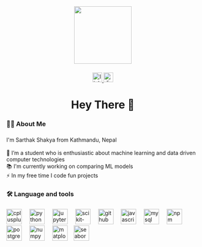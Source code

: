 <div align="center">
  <img height="150" src="https://media.giphy.com/media/3o7TKMt1VVNkHV2PaE/giphy.gif"  />
</div>

###

<div align="center">
  <a href="https://www.linkedin.com/in/sarthak-shakya-0a5982205/" target="_blank">
    <img src="https://img.shields.io/static/v1?message=LinkedIn&logo=linkedin&label=&color=0077B5&logoColor=white&labelColor=&style=for-the-badge" height="25" alt="linkedin logo"  />
  </a>
  <a href="https://discordapp.com/users/akira_sama." target="_blank">
    <img src="https://img.shields.io/static/v1?message=Discord&logo=discord&label=&color=7289DA&logoColor=white&labelColor=&style=for-the-badge" height="25" alt="discord logo"  />
  </a>
</div>

###

<h1 align="center">Hey There 👋</h1>

###

<h3 align="left">👩‍💻  About Me</h3>

###

<p align="left">I'm Sarthak Shakya from Kathmandu, Nepal<br><br>🔭 I’m a student who is enthusiastic about machine learning and data driven computer technologies<br>📚 I'm currently working on comparing ML models <br>⚡ In my free time I code fun projects</p>

###

<h3 align="left">🛠 Language and tools</h3>

###

<div align="left">
  <img src="https://cdn.jsdelivr.net/gh/devicons/devicon/icons/cplusplus/cplusplus-original.svg" height="40" alt="cplusplus logo"  />
  <img width="12" />
  <img src="https://cdn.jsdelivr.net/gh/devicons/devicon/icons/python/python-original.svg" height="40" alt="python logo"  />
  <img width="12" />
  <img src="https://cdn.jsdelivr.net/gh/devicons/devicon/icons/jupyter/jupyter-original.svg" height="40" alt="jupyter logo"  />
  <img width="12" />
  <img src="https://www.clipartmax.com/png/small/220-2203637_scikit-learn.png" height="40" alt="scikit-learn logo"  />
  <img width="12" />
  <img src="https://logolook.net/wp-content/uploads/2022/12/GitHub-Emblem.png" height="40" alt="github logo"  />
  <img width="12" />
  <img src="https://cdn.jsdelivr.net/gh/devicons/devicon/icons/javascript/javascript-original.svg" height="40" alt="javascript logo"  />
  <img width="12" />
  <img src="https://cdn.jsdelivr.net/gh/devicons/devicon/icons/mysql/mysql-original.svg" height="40" alt="mysql logo"  />
  <img width="12" />
  <img src="https://cdn.jsdelivr.net/gh/devicons/devicon/icons/npm/npm-original-wordmark.svg" height="40" alt="npm logo"  />
  <img width="12" />
  <img src="https://cdn.jsdelivr.net/gh/devicons/devicon/icons/postgresql/postgresql-original.svg" height="40" alt="postgresql logo"  />
  <img width="12" />
  <img src="https://cdn.simpleicons.org/numpy/013243" height="40" alt="numpy logo"  />
  <img width="12" />
  <img src="https://th.bing.com/th/id/R.10e21878b1021b96feaa14a04f26446f?rik=Xp1IlKv%2fX0lyrA&riu=http%3a%2f%2fnumerique.ostralo.net%2fpython_matplotlib%2fimages%2flogo.png&ehk=fkBOcIRMTRhltdZ73wmJH8GTqNp3ZzcpKEonQUjxhE4%3d&risl=&pid=ImgRaw&r=0" height="40" alt="matplotlib logo"  />
    <img width="8" />
  <img src="https://vectorseek.com/wp-content/uploads/2023/12/seaborn-Logo-Vector.svg-.png" height="40" alt="seaborn logo"  />
 </div>

###

